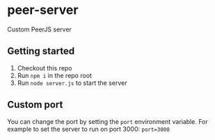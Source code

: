 # peer-server

Custom PeerJS server

## Getting started

1. Checkout this repo
1. Run `npm i` in the repo root
1. Run `node server.js` to start the server

## Custom port

You can change the port by setting the `port` environment variable.
For example to set the server to run on port 3000: `port=3000`
